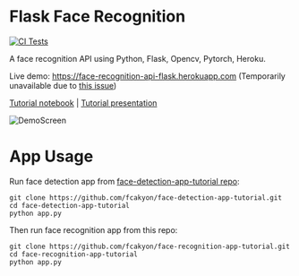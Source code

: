 # Flask Face Recognition

<a href="https://github.com/fcakyon/face-recognition-app-tutorial/actions/workflows/ci.yml"><img src="https://github.com/fcakyon/face-recognition-app-tutorial/actions/workflows/ci.yml/badge.svg" alt="CI Tests"></a>

A face recognition API using Python, Flask, Opencv, Pytorch, Heroku.

Live demo: https://face-recognition-api-flask.herokuapp.com (Temporarily unavailable due to [this issue](https://github.com/adriangb/scikeras/issues/221))

[Tutorial notebook](/tutorial/tutorial.ipynb) | [Tutorial presentation](/presentation/FaceRecognitionWebAppTutorial.pdf)

![DemoScreen](/images/webappscreen.jpg)

# App Usage

Run face detection app from [face-detection-app-tutorial repo](https://github.com/fcakyon/face-detection-app-tutorial):

```console
git clone https://github.com/fcakyon/face-detection-app-tutorial.git
cd face-detection-app-tutorial
python app.py
```

Then run face recognition app from this repo:

```console
git clone https://github.com/fcakyon/face-recognition-app-tutorial.git
cd face-recognition-app-tutorial
python app.py
```
